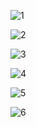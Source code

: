 ![1](http://latex.codecogs.com/svg.latex?\Large\varepsilon=h\nu)

![2](http://latex.codecogs.com/svg.latex?公式代码\Large\beta=\frac{1}{kT})

![3](http://latex.codecogs.com/svg.latex?\Large{e}^{-\beta{h}\nu})

![4](http://latex.codecogs.com/svg.latex?\Large1+q+q^2+...+q^n=\frac{a_1(1-q^n)}{1-q})

![5](http://latex.codecogs.com/svg.latex?\Large<\varepsilon>&=&\sum{e}^{-\beta{n}\varepsilon}(a_1=1,q=e^{-\beta\varepsilon})\\\\&=&\Large\varepsilon)

![6](http://latex.codecogs.com/svg.latex?\begin{bmatrix}{a_{1}}&{a_{2}}&{a_{3}}\\\\{b_{1}}&{b_{2}}&{b_{3}}\\\\{c_{1}}&{c_{2}}&{c_{3}}\\\\\end{bmatrix})
